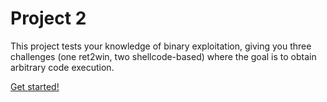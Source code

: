 # Project 2

This project tests your knowledge of binary exploitation, giving you three challenges (one ret2win, two shellcode-based) where the goal is to obtain arbitrary code execution.

[Get started!]('/resources/projects/cs390r_project2_2023.zip')